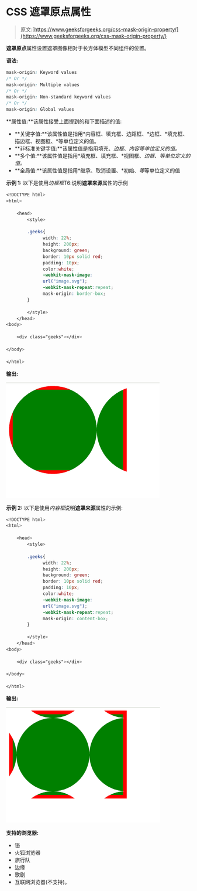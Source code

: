 # CSS 遮罩原点属性

> 原文:[https://www.geeksforgeeks.org/css-mask-origin-property/](https://www.geeksforgeeks.org/css-mask-origin-property/)

**遮罩原点**属性设置遮罩图像相对于长方体模型不同组件的位置。

**语法:**

```css
mask-origin: Keyword values
/* Or */
mask-origin: Multiple values
/* Or */
mask-origin: Non-standard keyword values
/* Or */
mask-origin: Global values
```

**属性值:**该属性接受上面提到的和下面描述的值:

*   **关键字值:**该属性值是指用*内容框、填充框、边距框、*边框、*填充框、描边框、视图框、*等单位定义的值。
*   **非标准关键字值:**该属性值是指用填充、*边框、内容等单位定义的值。*
*   **多个值:**该属性值是指用*填充框、填充框、*视图框、*边框*、*等单位定义的值。*
*   **全局值:**该属性值是指用*继承、取消设置、*初始、*等*等单位定义的值

**示例 1:** 以下是使用*边框框*T6:说明**遮罩来源**属性的示例

```css
<!DOCTYPE html>
<html>

    <head>
        <style>

        .geeks{
              width: 22%;
              height: 200px;
              background: green;
              border: 10px solid red;
              padding: 10px;
              color:white;
              -webkit-mask-image: 
              url("image.svg");
              -webkit-mask-repeat:repeat;
              mask-origin: border-box;        
        }

        </style>
    </head>
<body>

    <div class="geeks"></div>

</body>

</html>
```

**输出:**

![](img/43dafa481fd8143f16b258a3cdbff235.png)

**示例 2:** 以下是使用*内容框*说明**遮罩来源**属性的示例:

```css
<!DOCTYPE html>
<html>

    <head>
        <style>

        .geeks{
              width: 22%;
              height: 200px;
              background: green;
              border: 10px solid red;
              padding: 10px;
              color:white;
              -webkit-mask-image: 
              url("image.svg");
              -webkit-mask-repeat:repeat;
              mask-origin: content-box;        
        }

        </style>
    </head>
<body>

    <div class="geeks"></div>

</body>

</html>
```

**输出:**

![](img/1f06aaec9f6df58035f56e9b2535ccbf.png)

**支持的浏览器:**

*   铬
*   火狐浏览器
*   旅行队
*   边缘
*   歌剧
*   互联网浏览器(不支持)。
